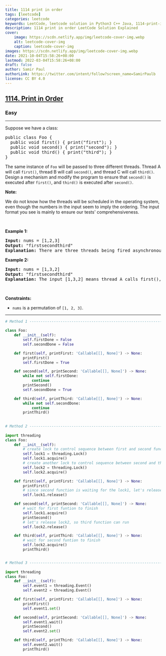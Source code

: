 ```yaml
---
title: 1114 print in order
tags: [leetcode]
categories: leetcode
keywords: LeetCode, leetcode solution in Python3 C++ Java, 1114-print-in-order solution
description: 1114 print in order LeetCode Solution Explained
cover:
    image: https://scdn.netlify.app/img/leetcode-cover-img.webp
    alt: leetcode-cover-img
    caption: leetcode-cover-img
images: https://scdn.netlify.app/img/leetcode-cover-img.webp
date: 2021-10-04T15:58:26+08:00
lastmod: 2022-03-04T15:58:26+08:00
draft: false
author: Samir Paul
authorLink: https://twitter.com/intent/follow?screen_name=SamirPaulb
license: CC BY 4.0
---
```



<h2><a href="https://leetcode.com/problems/print-in-order/">1114. Print in Order</a></h2><h3>Easy</h3><hr><div><p>Suppose we have a class:</p>

<pre>public class Foo {
  public void first() { print("first"); }
  public void second() { print("second"); }
  public void third() { print("third"); }
}
</pre>

<p>The same instance of <code>Foo</code> will be passed to three different threads. Thread A will call <code>first()</code>, thread B will call <code>second()</code>, and thread C will call <code>third()</code>. Design a mechanism and modify the program to ensure that <code>second()</code> is executed after <code>first()</code>, and <code>third()</code> is executed after <code>second()</code>.</p>

<p><strong>Note:</strong></p>

<p>We do not know how the threads will be scheduled in the operating system, even though the numbers in the input seem to imply the ordering. The input format you see is mainly to ensure our tests' comprehensiveness.</p>

<p>&nbsp;</p>
<p><strong>Example 1:</strong></p>

<pre><strong>Input:</strong> nums = [1,2,3]
<strong>Output:</strong> "firstsecondthird"
<strong>Explanation:</strong> There are three threads being fired asynchronously. The input [1,2,3] means thread A calls first(), thread B calls second(), and thread C calls third(). "firstsecondthird" is the correct output.
</pre>

<p><strong>Example 2:</strong></p>

<pre><strong>Input:</strong> nums = [1,3,2]
<strong>Output:</strong> "firstsecondthird"
<strong>Explanation:</strong> The input [1,3,2] means thread A calls first(), thread B calls third(), and thread C calls second(). "firstsecondthird" is the correct output.
</pre>

<p>&nbsp;</p>
<p><strong>Constraints:</strong></p>

<ul>
	<li><code>nums</code> is a permutation of <code>[1, 2, 3]</code>.</li>
</ul>
</div>

---




```python
# Method 1 -------------------------------------------------------------------

class Foo:
    def __init__(self):
        self.firstDone = False
        self.secondDone = False

    def first(self, printFirst: 'Callable[[], None]') -> None:
        printFirst()
        self.firstDone = True

    def second(self, printSecond: 'Callable[[], None]') -> None:
        while not self.firstDone:
            continue
        printSecond()
        self.secondDone = True

    def third(self, printThird: 'Callable[[], None]') -> None:
        while not self.secondDone:
            continue
        printThird()
        
        
# Method 2 -------------------------------------------------------------------
        
import threading
class Foo:
    def __init__(self):
		# create lock to control sequence between first and second functions
        self.lock1 = threading.Lock()
        self.lock1.acquire()
		# create another lock to control sequence between second and third functions
        self.lock2 = threading.Lock()
        self.lock2.acquire()

    def first(self, printFirst: 'Callable[[], None]') -> None:
        printFirst()
		# since second function is waiting for the lock1, let's release it
        self.lock1.release()

    def second(self, printSecond: 'Callable[[], None]') -> None:
		# wait for first funtion to finish
        self.lock1.acquire()
        printSecond()
		# let's release lock2, so third function can run
        self.lock2.release()

    def third(self, printThird: 'Callable[[], None]') -> None:
		# wait for second funtion to finish
        self.lock2.acquire()
        printThird()


# Method 3 -------------------------------------------------------------------
        
import threading
class Foo:
    def __init__(self):
        self.event1 = threading.Event()
        self.event2 = threading.Event()

    def first(self, printFirst: 'Callable[[], None]') -> None:
        printFirst()
        self.event1.set()

    def second(self, printSecond: 'Callable[[], None]') -> None:
        self.event1.wait()
        printSecond()
        self.event2.set()

    def third(self, printThird: 'Callable[[], None]') -> None:
        self.event2.wait()
        printThird()

```
